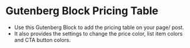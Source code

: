# Gutenberg Block Pricing Table
- Use this Gutenberg Block to add the pricing table on your page/ post.
- It also provides the settings to change the price color, list item colors and CTA button colors.
